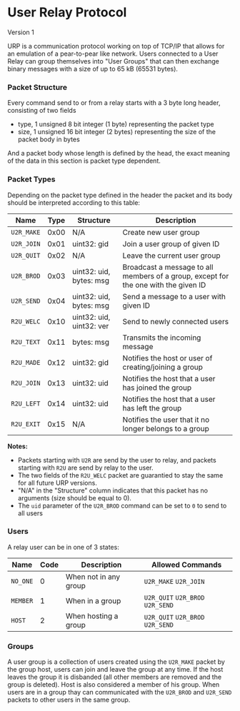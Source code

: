 # User Relay Protocol
Version 1

URP is a communication protocol working on top of TCP/IP that allows for an emulation of a pear-to-pear like network. Users connected to a User Relay can group themselves into "User Groups" that can then exchange binary messages with a size of up to 65 kB (65531 bytes).

### Packet Structure
Every command send to or from a relay starts with a 3 byte long header, consisting of two fields
- type, 1 unsigned 8 bit integer (1 byte) representing the packet type
- size, 1 unsigned 16 bit integer (2 bytes) representing the size of the packet body in bytes

And a packet body whose length is defined by the head, the exact meaning of the data in this section is packet type dependent.

### Packet Types
Depending on the packet type defined in the header the packet and its body should be interpreted according to this table:

| Name | Type | Structure | Description |
| - | - | - | - |
| `U2R_MAKE` | 0x00 | N/A | Create new user group |
| `U2R_JOIN` | 0x01 | uint32: gid | Join a user group of given ID |
| `U2R_QUIT` | 0x02 | N/A | Leave the current user group |
| `U2R_BROD` | 0x03 | uint32: uid, bytes: msg | Broadcast a message to all members of a group, except for the one with the given ID |
| `U2R_SEND` | 0x04 | uint32: uid, bytes: msg | Send a message to a user with given ID |
| `R2U_WELC` | 0x10 | uint32: uid, uint32: ver | Send to newly connected users |
| `R2U_TEXT` | 0x11 | bytes: msg | Transmits the incoming message |
| `R2U_MADE` | 0x12 | uint32: gid | Notifies the host or user of creating/joining a group |
| `R2U_JOIN` | 0x13 | uint32: uid | Notifies the host that a user has joined the group |
| `R2U_LEFT` | 0x14 | uint32: uid | Notifies the host that a user has left the group |
| `R2U_EXIT` | 0x15 | N/A | Notifies the user that it no longer belongs to a group |

**Notes:**
- Packets starting with `U2R` are send by the user to relay, and packets starting with `R2U` are send by relay to the user.
- The two fields of the `R2U_WELC` packet are guarantied to stay the same for all future URP versions.
- "N/A" in the "Structure" column indicates that this packet has no arguments (size should be equal to 0).
- The `uid` parameter of the `U2R_BROD` command can be set to `0` to send to all users

### Users
A relay user can be in one of 3 states:

| Name | Code | Description | Allowed Commands |
| - | - | - | - |
| `NO_ONE` | 0 | When not in any group | `U2R_MAKE` `U2R_JOIN` |
| `MEMBER` | 1 | When in a group | `U2R_QUIT` `U2R_BROD` `U2R_SEND` |
| `HOST` | 2 | When hosting a group | `U2R_QUIT` `U2R_BROD` `U2R_SEND` |

### Groups
A user group is a collection of users created using the `U2R_MAKE` packet by the group host,
users can join and leave the group at any time. If the host leaves the group it is disbanded (all other members are removed and the group is deleted). Host is also considered a member of his group. When users are in a group thay can communicated with the `U2R_BROD` and `U2R_SEND` packets to other users in the same group.
